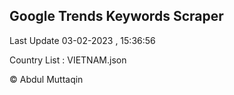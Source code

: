 

## Google Trends Keywords Scraper 
 
Last Update 03-02-2023 , 15:36:56

Country List :
VIETNAM.json



© Abdul Muttaqin 
